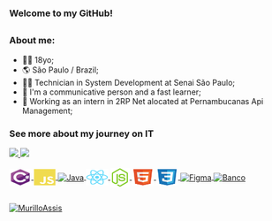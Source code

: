 ### Welcome to my GitHub! 

##

### About me:
- 👩‍💻 18yo;
- 🌎 São Paulo / Brazil;
- 👩‍🎓 Technician in System Development at Senai São Paulo;
- 🎤 I'm a communicative person and a fast learner;
- 💼 Working as an intern in 2RP Net alocated at Pernambucanas Api Management;



### See more about my journey on IT
<div>
  <a href="https://github.com/MurilloAssis>
<div>  
  <a href="https://github.com/MurilloAssis">
      <img height="170em" src="https://github-readme-stats.vercel.app/api/top-langs/?username=MurilloAssis"/> 
      <img height="170em" src="https://github-readme-stats.vercel.app/api?username=MurilloAssis&show_icons=true&theme=tokyonight&include_all_commits=true&count_private=true"/>
                                                                                                                                                     
</div>
                                                                                                                                                     
<div style="display: inline_block; width: fit-content"><br>
  <img align="center" alt="Csharp" height="30" width="40" src="https://raw.githubusercontent.com/devicons/devicon/master/icons/csharp/csharp-original.svg">
  <img align="center" alt="Js" height="30" width="40" src="https://raw.githubusercontent.com/devicons/devicon/master/icons/javascript/javascript-plain.svg">
  <img align="center" alt="Java" height="30" width="40" src="https://cdn.jsdelivr.net/gh/devicons/devicon/icons/java/java-original.svg" />
  <img align="center" alt="React" height="30" width="40" src="https://raw.githubusercontent.com/devicons/devicon/master/icons/react/react-original.svg">
  <img align="center" alt="NodeJS" height="35" width="35" src="https://raw.githubusercontent.com/devicons/devicon/master/icons/nodejs/nodejs-original.svg">
  <img align="center" alt="HTML" height="30" width="40" src="https://raw.githubusercontent.com/devicons/devicon/master/icons/html5/html5-original.svg">
  <img align="center" alt="CSS" height="30" width="40" src="https://raw.githubusercontent.com/devicons/devicon/master/icons/css3/css3-original.svg">
  <img align="center" alt="Figma" height="30" width="30" src="https://cdn-icons-png.flaticon.com/512/5968/5968705.png" alt="figma" title="figma" class="loaded">
  <img align="center" alt="Banco" height="35" width="35" src="https://cdn.jsdelivr.net/gh/devicons/devicon/icons/microsoftsqlserver/microsoftsqlserver-plain.svg" />

  
   
   ##
                                                                                                                                                     
<p>
<img src="https://komarev.com/ghpvc/?username=MurilloAssis&label=Profile%20views&color=blueviolet&style=flat" alt="MurilloAssis"/>
</p>
<!--
**MurilloAssis/MurilloAssis** is a ✨ _special_ ✨ repository because its `README.md` (this file) appears on your GitHub profile.

Here are some ideas to get you started:

- 🔭 I’m currently working on ...
- 🌱 I’m currently learning ...
- 👯 I’m looking to collaborate on ...
- 🤔 I’m looking for help with ...
- 💬 Ask me about ...
- 📫 How to reach me: ...
- 😄 Pronouns: ...
- ⚡ Fun fact: ...
-->
